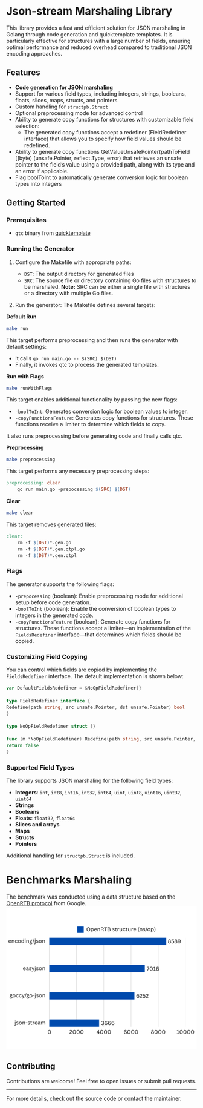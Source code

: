 # Json-stream Marshaling Library

This library provides a fast and efficient solution for JSON marshaling in Golang through code generation and quicktemplate templates. It is particularly effective for structures with a large number of fields, ensuring optimal performance and reduced overhead compared to traditional JSON encoding approaches.
## Features
- **Code generation for JSON marshaling**
- Support for various field types, including integers, strings, booleans, floats, slices, maps, structs, and pointers
- Custom handling for `structpb.Struct`
- Optional preprocessing mode for advanced control
- Ability to generate copy functions for structures with customizable field selection:
  - The generated copy functions accept a redefiner (FieldRedefiner interface) that allows you to specify how field values should be redefined.
- Ability to generate copy functions GetValueUnsafePointer(pathToField []byte) (unsafe.Pointer, reflect.Type, error)
  that retrieves an unsafe pointer to the field’s value using a provided path, along with its type and an error if applicable.
- Flag boolToInt to automatically generate conversion logic for boolean types into integers

## Getting Started

### Prerequisites
- `qtc` binary from [quicktemplate](https://github.com/valyala/quicktemplate)

### Running the Generator
1. Configure the Makefile with appropriate paths:
    - `DST`: The output directory for generated files
    - `SRC`: The source file or directory containing Go files with structures to be marshaled. **Note:** SRC can be either a single file with structures or a directory with multiple Go files.

2. Run the generator:
The Makefile defines several targets:

**Default Run**
```bash
make run
```
This target performs preprocessing and then runs the generator with default settings:
   - It calls `go run main.go -- $(SRC) $(DST)`
   - Finally, it invokes qtc to process the generated templates.

**Run with Flags**

```bash
make runWithFlags
```
This target enables additional functionality by passing the new flags:
   - `-boolToInt`: Generates conversion logic for boolean values to integer.
   - `-copyFunctionsFeature`: Generates copy functions for structures. These functions receive a limiter to determine which fields to copy.

It also runs preprocessing before generating code and finally calls qtc.

**Preprocessing**

```bash
make preprocessing
```
This target performs any necessary preprocessing steps:
```makefile
preprocessing: clear
	go run main.go -prepocessing $(SRC) $(DST)
```

**Clear**

```bash
make clear
```
This target removes generated files:
```makefile
clear:
	rm -f $(DST)*.gen.go
	rm -f $(DST)*.gen.qtpl.go
	rm -f $(DST)*.gen.qtpl
```

### Flags
The generator supports the following flags:
- `-prepocessing` (boolean): Enable preprocessing mode for additional setup before code generation.
- `-boolToInt` (boolean): Enable the conversion of boolean types to integers in the generated code.
- `-copyFunctionsFeature` (boolean): Generate copy functions for structures. These functions accept a limiter—an implementation of the `FieldsRedefiner` interface—that determines which fields should be copied.

### Customizing Field Copying
You can control which fields are copied by implementing the `FieldsRedefiner` interface. The default implementation is shown below:
```go
var DefaultFieldsRedefiner = &NoOpFieldRedefiner{}

type FieldRedefiner interface {
Redefine(path string, src unsafe.Pointer, dst unsafe.Pointer) bool
}

type NoOpFieldRedefiner struct {}

func (m *NoOpFieldRedefiner) Redefine(path string, src unsafe.Pointer, dst unsafe.Pointer) bool {
return false
}
```

### Supported Field Types
The library supports JSON marshaling for the following field types:
- **Integers**: `int`, `int8`, `int16`, `int32`, `int64`, `uint`, `uint8`, `uint16`, `uint32`, `uint64`
- **Strings**
- **Booleans**
- **Floats**: `float32`, `float64`
- **Slices and arrays**
- **Maps**
- **Structs**
- **Pointers**

Additional handling for `structpb.Struct` is included.

# Benchmarks Marshaling
The benchmark was conducted using a data structure based on the [OpenRTB protocol](https://developers.google.com/authorized-buyers/rtb/downloads/openrtb-proto) from Google.
![benchmark.png](benchmarks/benchmark.png)

## Contributing
Contributions are welcome! Feel free to open issues or submit pull requests.

---
For more details, check out the source code or contact the maintainer.